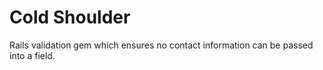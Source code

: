 Cold Shoulder
=============

Rails validation gem which ensures no contact information can be passed into a field.
